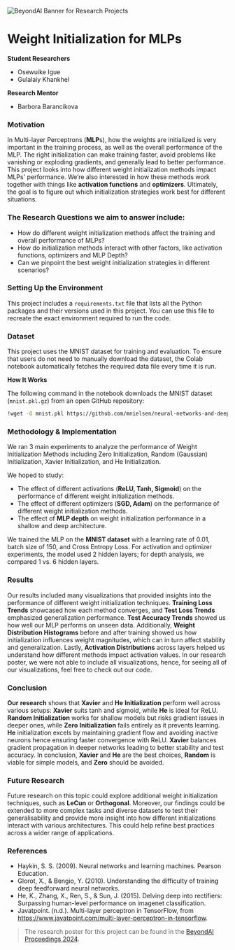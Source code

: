 ![BeyondAI Banner for Research Projects](../BeyondAI_Banner_Research_Projects_2024.png)

# Weight Initialization for MLPs

**Student Researchers**

- Osewuike Igue
- Gulalaiy Khankhel

**Research Mentor**

- Barbora Barancikova

### Motivation
  
In Multi-layer Perceptrons (**MLP**s), how the weights are initialized is very important in the training process, as well as the overall performance of the MLP. The right initialization can make training faster, avoid problems like vanishing or exploding gradients, and generally lead to better performance. This project looks into how different weight initialization methods impact MLPs' performance. We’re also interested in how these methods work together with things like **activation functions** and **optimizers**. Ultimately, the goal is to figure out which initialization strategies work best for different situations.

### The Research Questions we aim to answer include:

* How do different weight initialization methods affect the training  and overall performance of MLPs?
* How do initialization methods interact with other factors, like activation functions, optimizers and MLP Depth?
* Can we pinpoint the best weight initialization strategies in different scenarios?

### Setting Up the Environment

This project includes a `requirements.txt` file that lists all the Python packages and their versions used in this project. You can use this file to recreate the exact environment required to run the code.

### Dataset

This project uses the MNIST dataset for training and evaluation. To ensure that users do not need to manually download the dataset, the Colab notebook automatically fetches the required data file every time it is run.

**How It Works**

The following command in the notebook downloads the MNIST dataset (`mnist.pkl.gz`) from an open GitHub repository:

```bash
!wget -O mnist.pkl https://github.com/mnielsen/neural-networks-and-deep-learning/raw/master/data/mnist.pkl.gz
```

### Methodology & Implementation

We ran 3 main experiments to analyze the performance of Weight Initialization Methods including Zero Initialization, Random (Gaussian) Initialization, Xavier Initialization, and He Initialization. 

We hoped to study:

- The effect of different activations (**ReLU, Tanh, Sigmoid**) on the performance of different weight initialization methods.
- The effect of different optimizers (**SGD, Adam**) on the performance of different weight initialization methods.
- The effect of **MLP depth** on weight initialization performance in a shallow and deep architecture.

We trained the MLP on the **MNIST dataset** with a learning rate of 0.01, batch size of 150, and Cross Entropy Loss. For activation and optimizer experiments, the model used 2 hidden layers; for depth analysis, we compared 1 vs. 6 hidden layers. 

### Results

Our results included many visualizations that provided insights into the performance of different weight initialization techniques. **Training Loss Trends** showcased how each method converges, and **Test Loss Trends** emphasized generalization performance. **Test Accuracy Trends** showed us how well our MLP performs on unseen data. Additionally, **Weight Distribution Histograms** before and after training showed us how initialization influences weight magnitudes, which can in turn affect stability and generalization. Lastly, **Activation Distributions** across layers helped us understand how different methods impact activation values. In our research poster, we were not able to include all visualizations, hence, for seeing all of our visualizations, feel free to check out our code.

### Conclusion

**Our** **research** shows that **Xavier** and **He** **Initialization** perform well across various setups: **Xavier** suits tanh and sigmoid, while **He** is ideal for ReLU. **Random Initialization** works for shallow models but risks gradient issues in deeper ones, while **Zero** **Initialization** fails entirely as it prevents learning. **He** initialization excels by maintaining gradient flow and avoiding inactive neurons hence ensuring faster convergence with ReLU. **Xavier** balances gradient propagation in deeper networks leading to better stability and test accuracy. In conclusion, **Xavier** and **He** are the best choices, **Random** is viable for simple models, and **Zero** should be avoided. 



### Future Research

Future research on this topic could explore additional weight initialization techniques, such as **LeCun** or **Orthogonal**. Moreover, our findings could be extended to more complex tasks and diverse datasets to test their generalisability and provide more insight into how different initializations interact with various architectures. This could help refine best practices across a wider range of applications.

### References

- Haykin, S. S. (2009). Neural networks and learning machines. Pearson Education.
- Glorot, X., & Bengio, Y. (2010). Understanding the difficulty of training deep feedforward neural networks.
- He, K., Zhang, X., Ren, S., & Sun, J. (2015). Delving deep into rectifiers: Surpassing human-level performance on imagenet classification.
- Javatpoint. (n.d.). Multi-layer perceptron in TensorFlow, from https://www.javatpoint.com/multi-layer-perceptron-in-tensorflow.

> The research poster for this project can be found in the [BeyondAI Proceedings 2024](https://thinkingbeyond.education/beyondai_proceedings_2024/).
